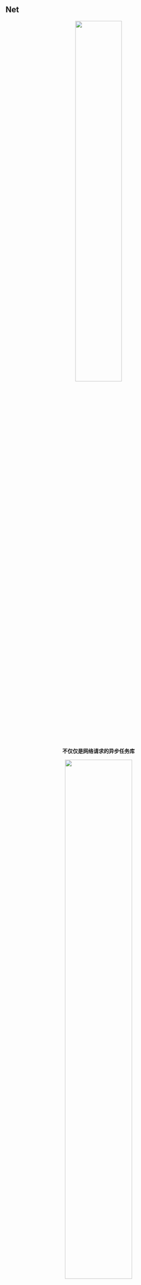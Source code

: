 ## Net

<p align="center"><img src="https://i.imgur.com/YRdJdzG.jpg" width="50%"/></p>

<p align="center"><strong>不仅仅是网络请求的异步任务库</strong></p>

<p align="center"><img src="https://i.imgur.com/NFL3tTk.jpg" width="60%"/></p>

<p align="center">
<a href="https://jitpack.io/#liangjingkanji/Net"><img src="https://jitpack.io/v/liangjingkanji/Net.svg"/></a>
<img src="https://img.shields.io/badge/language-kotlin-orange.svg"/>
<img src="https://img.shields.io/badge/license-Apache-blue"/>
<a href="https://jq.qq.com/?_wv=1027&k=vWsXSNBJ"><img src="https://img.shields.io/badge/QQ群-752854893-blue"/></a>
</p>
<p align="center"><a href="http://liangjingkanji.github.io/Net/">使用文档</a></p>


<p align="center"><img src="https://i.imgur.com/aBe7Ib2.png" align="center" width="30%;" /></p>



Android上不是最强网络任务库, 创新式的网络请求库(针对[Kalle](https://github.com/yanzhenjie/Kalle)网络请求框架进行扩展), 支持协程高并发网络请求 <br>

<br>



Net 1.x 版本为RxJava实现 <br>
Net 2.x 版本为协程实现(开发者无需掌握协程也可以使用)



正在进行的任务

- OkHttp4.8 重构
- 开发网络日志插件解决`LogCat`输出缺陷

<br>

主要新增特性

- 代码优雅
- 文档详细
- Kotlin
- 协程
- 并发网络请求
- 串行网络请求
- 切换线程
- DSL编程
- 支持先强制读取缓存后网络请求二次刷新
- 并发请求返回最快请求结果(可返回不同响应数据)
- 方便的缓存处理
- 自动错误信息吐司
- 自动异常捕获
- 自动日志打印异常(任何网络错误可追踪到具体请求接口)
- 自动JSON解析
- 自动处理下拉刷新和上拉加载
- 自动处理分页加载
- 自动缺省页
- 自动处理生命周期
- 自动处理加载对话框
- 协程作用域支持错误和结束回调
- 内置超强轮循器(计时器)



同时完全不影响Kalle的特性

- 九种缓存模式
- 数据库缓存
- 缓存加密
- 上传进度监听
- 下载进度监听
- 断点续传
- 下载文件策略
- 网络连接判断
- 自定义数据转换器
- 网络拦截器
- 重定向
- 自定义请求体
- 全局配置
- Cookie
- SSH证书



<br>

在项目根目录的 build.gradle 添加仓库

```groovy
allprojects {
    repositories {
        // ...
        maven { url 'https://jitpack.io' }
    }
}
```

在 module 的 build.gradle 添加依赖

```groovy
// 协程库(版本自定)
implementation 'org.jetbrains.kotlinx:kotlinx-coroutines-core:1.3.0'
implementation 'org.jetbrains.kotlinx:kotlinx-coroutines-android:1.3.0'

// 支持自动下拉刷新和缺省页的(可选)
implementation 'com.github.liangjingkanji:BRV:1.3.8'

implementation 'com.github.liangjingkanji:Net:2.2.11'
```

<br>

## Contribute

<p align="center">
<img src="https://tva1.sinaimg.cn/large/006tNbRwgy1gaskr305czj30u00wjtcz.jpg" alt="jetbrains" width="15%" />
</p>
<p align="center">
<strong>The project is supported by <a href="https://www.jetbrains.com/">JetBrains</a></strong></p>



## License

```
Licensed under the Apache License, Version 2.0 (the "License");
you may not use this file except in compliance with the License.
You may obtain a copy of the License at

http://www.apache.org/licenses/LICENSE-2.0

Unless required by applicable law or agreed to in writing, software
distributed under the License is distributed on an "AS IS" BASIS,
WITHOUT WARRANTIES OR CONDITIONS OF ANY KIND, either express or implied.
See the License for the specific language governing permissions and
limitations under the License.
```
